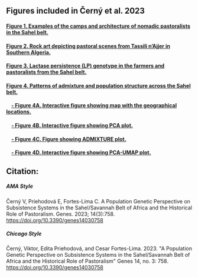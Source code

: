 ## Figures included in Černý et al. 2023

#### [Figure 1. Examples of the camps and architecture of nomadic pastoralists in the Sahel belt.](https://raw.githack.com/cesarforteslima/Sahel-review/main/Figure_1.png)

#### [Figure 2. Rock art depicting pastoral scenes from Tassili n’Ajjer in Southern Algeria.](https://raw.githack.com/cesarforteslima/Sahel-review/main/Figure_2.jpg)

#### [Figure 3. Lactase persistence (LP) genotype in the farmers and pastoralists from the Sahel belt.](https://raw.githack.com/cesarforteslima/Sahel-review/main/Figure_3.png)

#### [Figure 4. Patterns of admixture and population structure across the Sahel belt.](https://raw.githack.com/cesarforteslima/Sahel-review/main/Figure_4.png)

#### &emsp;[- Figure 4A. Interactive figure showing map with the geographical locations.](https://raw.githack.com/cesarforteslima/Sahel-review/main/Figure_4A_Map.html)

#### &emsp;[- Figure 4B. Interactive figure showing PCA plot.](https://raw.githack.com/cesarforteslima/Sahel-review/main/Figure_4B_PCA_plot.html)

#### &emsp;[- Figure 4C. Figure showing ADMIXTURE plot.](https://raw.githack.com/cesarforteslima/Sahel-review/blob/main/Figure_4C_ADMIXTURE_plot.png)

#### &emsp;[- Figure 4D. Interactive figure showing PCA-UMAP plot.](https://raw.githack.com/cesarforteslima/Sahel-review/main/Figure_4D_PCA-UMAP_plot.html)

## Citation: 

##### AMA Style
Černý V, Priehodová E, Fortes-Lima C. A Population Genetic Perspective on Subsistence Systems in the Sahel/Savannah Belt of Africa and the Historical Role of Pastoralism. Genes. 2023; 14(3):758. https://doi.org/10.3390/genes14030758

##### Chicago Style
Černý, Viktor, Edita Priehodová, and Cesar Fortes-Lima. 2023. "A Population Genetic Perspective on Subsistence Systems in the Sahel/Savannah Belt of Africa and the Historical Role of Pastoralism" Genes 14, no. 3: 758. https://doi.org/10.3390/genes14030758




